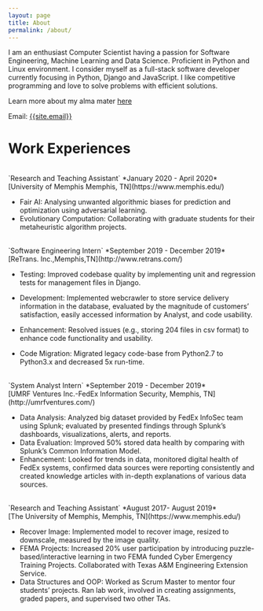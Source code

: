 ```yaml
---
layout: page
title: About
permalink: /about/
---
```

<p>
I am an enthusiast Computer Scientist having a passion for Software Engineering, Machine Learning and Data Science. Proficient in Python and Linux environment. I consider myself as a full-stack software developer currently focusing in Python, Django and JavaScript. I like competitive programming and love to solve problems with efficient solutions.
</p>

Learn more about my alma mater <a href="{{ site.url }}/educations/">here</a>

Email: <a href="mailto:{{site.email}}?Subject=From Blog Site:">{{site.email}}</a>


# Work Experiences
<br>
`Research and Teaching Assistant` *January 2020 - April 2020*<br>
[University of Memphis Memphis, TN](https://www.memphis.edu/)

- Fair AI: Analysing unwanted algorithmic biases for prediction and optimization using adversarial learning.
- Evolutionary Computation: Collaborating with graduate students for their metaheuristic algorithm projects.

<br>
`Software Engineering Intern` *September 2019 - December 2019*<br> 
[ReTrans. Inc.,Memphis,TN](http://www.retrans.com/)

- Testing: Improved codebase quality by implementing unit and regression tests for management files in Django.

- Development: Implemented webcrawler to store service delivery information in the database, evaluated by the magnitude of customers’ satisfaction, easily accessed information by Analyst, and code usability. 

- Enhancement: Resolved issues (e.g., storing 204 files in csv format) to enhance code functionality and usability.

- Code Migration: Migrated legacy code-base from Python2.7 to Python3.x and decreased 5x run-time.


<br>                              
`System Analyst Intern` *September 2019 - December 2019*<br>
[UMRF Ventures Inc.-FedEx Information Security, Memphis, TN](http://umrfventures.com/)

- Data Analysis: Analyzed big dataset provided by FedEx InfoSec team using Splunk; evaluated by presented findings through Splunk’s dashboards, visualizations, alerts, and reports.
- Data Evaluation: Improved 50% stored data health by comparing with Splunk’s Common Information Model.
- Enhancement: Looked for trends in data, monitored digital health of FedEx systems, confirmed data sources were reporting consistently and created knowledge articles with in-depth explanations of various data sources.


<br>
`Research and Teaching Assistant` *August 2017- August 2019*<br>
[The University of Memphis, Memphis, TN](https://www.memphis.edu/)

- Recover Image: Implemented model to recover image, resized to downscale, measured by the image quality.
- FEMA Projects: Increased 20% user participation by introducing puzzle-based/interactive learning in two FEMA funded Cyber Emergency Training Projects. Collaborated with Texas A&M Engineering Extension Service.
- Data Structures and OOP: Worked as Scrum Master to mentor four students’ projects. Ran lab work, involved in creating assignments, graded papers, and supervised two other TAs.
